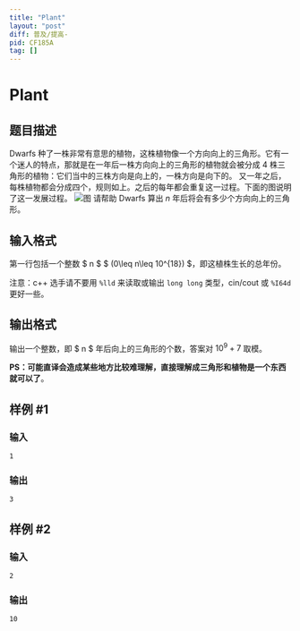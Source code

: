 ```yaml
---
title: "Plant"
layout: "post"
diff: 普及/提高-
pid: CF185A
tag: []
---
```


# Plant

## 题目描述

Dwarfs 种了一株非常有意思的植物，这株植物像一个方向向上的三角形。它有一个迷人的特点，那就是在一年后一株方向向上的三角形的植物就会被分成 4 株三角形的植物：它们当中的三株方向是向上的，一株方向是向下的。
又一年之后，每株植物都会分成四个，规则如上。之后的每年都会重复这一过程。下面的图说明了这一发展过程。
![图](https://cdn.luogu.org/upload/vjudge_pic/CF185A/06a04cdb90280e6ac952fa1883923dcff872c965.png)
请帮助 Dwarfs 算出 $n$ 年后将会有多少个方向向上的三角形。

## 输入格式

第一行包括一个整数 $ n $ $ (0\leq n\leq 10^{18}) $，即这植株生长的总年份。

注意：c++ 选手请不要用 ```%lld``` 来读取或输出 ```long long``` 类型，cin/cout 或 ```%I64d``` 更好一些。

## 输出格式

输出一个整数，即 $ n $ 年后向上的三角形的个数，答案对 $10^{9}+7$ 取模。

**PS：可能直译会造成某些地方比较难理解，直接理解成三角形和植物是一个东西就可以了**。

## 样例 #1

### 输入

```
1

```

### 输出

```
3

```

## 样例 #2

### 输入

```
2

```

### 输出

```
10

```

